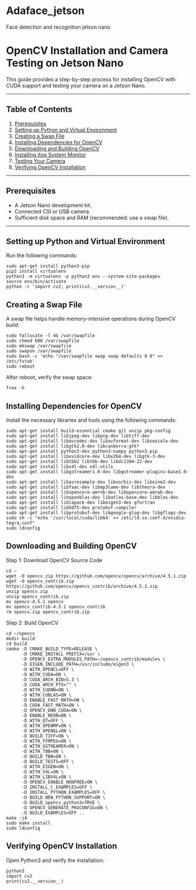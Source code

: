 # Adaface_jetson
Face detection and recognition jetson nano

# OpenCV Installation and Camera Testing on Jetson Nano

This guide provides a step-by-step process for installing OpenCV with CUDA support and testing your camera on a Jetson Nano.

---

## Table of Contents
1. [Prerequisites](#prerequisites)
2. [Setting up Python and Virtual Environment](#setting-up-python-and-virtual-environment)
3. [Creating a Swap File](#creating-a-swap-file)
4. [Installing Dependencies for OpenCV](#installing-dependencies-for-opencv)
5. [Downloading and Building OpenCV](#downloading-and-building-opencv)
6. [Installing jtop System Monitor](#installing-jtop-system-monitor)
7. [Testing Your Camera](#testing-your-camera)
8. [Verifying OpenCV Installation](#verifying-opencv-installation)

---

## Prerequisites

- A Jetson Nano development kit.
- Connected CSI or USB camera.
- Sufficient disk space and RAM (recommended: use a swap file).

---

## Setting up Python and Virtual Environment

Run the following commands:

```
sudo apt-get install python3-pip
pip3 install virtualenv
python3 -m virtualenv -p python3 env --system-site-packages
source env/bin/activate
python -c 'import cv2; print(cv2.__version__)'
```
## Creating a Swap File
A swap file helps handle memory-intensive operations during OpenCV build:
```
sudo fallocate -l 4G /var/swapfile
sudo chmod 600 /var/swapfile
sudo mkswap /var/swapfile
sudo swapon /var/swapfile
sudo bash -c 'echo "/var/swapfile swap swap defaults 0 0" >> /etc/fstab'
sudo reboot
```
After reboot, verify the swap space:
```
free -h
```
## Installing Dependencies for OpenCV
Install the necessary libraries and tools using the following commands:
```
sudo apt-get install build-essential cmake git unzip pkg-config
sudo apt-get install libjpeg-dev libpng-dev libtiff-dev
sudo apt-get install libavcodec-dev libavformat-dev libswscale-dev
sudo apt-get install libgtk2.0-dev libcanberra-gtk*
sudo apt-get install python3-dev python3-numpy python3-pip
sudo apt-get install libxvidcore-dev libx264-dev libgtk-3-dev
sudo apt-get install libtbb2 libtbb-dev libdc1394-22-dev
sudo apt-get install libv4l-dev v4l-utils
sudo apt-get install libgstreamer1.0-dev libgstreamer-plugins-base1.0-dev
sudo apt-get install libavresample-dev libvorbis-dev libxine2-dev
sudo apt-get install libfaac-dev libmp3lame-dev libtheora-dev
sudo apt-get install libopencore-amrnb-dev libopencore-amrwb-dev
sudo apt-get install libopenblas-dev libatlas-base-dev libblas-dev
sudo apt-get install liblapack-dev libeigen3-dev gfortran
sudo apt-get install libhdf5-dev protobuf-compiler
sudo apt-get install libprotobuf-dev libgoogle-glog-dev libgflags-dev
sudo sh -c "echo '/usr/local/cuda/lib64' >> /etc/ld.so.conf.d/nvidia-tegra.conf"
sudo ldconfig
```

## Downloading and Building OpenCV
Step 1: Download OpenCV Source Code
```
cd ~
wget -O opencv.zip https://github.com/opencv/opencv/archive/4.5.1.zip
wget -O opencv_contrib.zip https://github.com/opencv/opencv_contrib/archive/4.5.1.zip
unzip opencv.zip
unzip opencv_contrib.zip
mv opencv-4.5.1 opencv
mv opencv_contrib-4.5.1 opencv_contrib
rm opencv.zip opencv_contrib.zip
```
Step 2: Build OpenCV
```
cd ~/opencv
mkdir build
cd build
cmake -D CMAKE_BUILD_TYPE=RELEASE \
      -D CMAKE_INSTALL_PREFIX=/usr \
      -D OPENCV_EXTRA_MODULES_PATH=~/opencv_contrib/modules \
      -D EIGEN_INCLUDE_PATH=/usr/include/eigen3 \
      -D WITH_OPENCL=OFF \
      -D WITH_CUDA=ON \
      -D CUDA_ARCH_BIN=5.3 \
      -D CUDA_ARCH_PTX="" \
      -D WITH_CUDNN=ON \
      -D WITH_CUBLAS=ON \
      -D ENABLE_FAST_MATH=ON \
      -D CUDA_FAST_MATH=ON \
      -D OPENCV_DNN_CUDA=ON \
      -D ENABLE_NEON=ON \
      -D WITH_QT=OFF \
      -D WITH_OPENMP=ON \
      -D WITH_OPENGL=ON \
      -D BUILD_TIFF=ON \
      -D WITH_FFMPEG=ON \
      -D WITH_GSTREAMER=ON \
      -D WITH_TBB=ON \
      -D BUILD_TBB=ON \
      -D BUILD_TESTS=OFF \
      -D WITH_EIGEN=ON \
      -D WITH_V4L=ON \
      -D WITH_LIBV4L=ON \
      -D OPENCV_ENABLE_NONFREE=ON \
      -D INSTALL_C_EXAMPLES=OFF \
      -D INSTALL_PYTHON_EXAMPLES=OFF \
      -D BUILD_NEW_PYTHON_SUPPORT=ON \
      -D BUILD_opencv_python3=TRUE \
      -D OPENCV_GENERATE_PKGCONFIG=ON \
      -D BUILD_EXAMPLES=OFF ..
make -j4
sudo make install
sudo ldconfig
```
## Verifying OpenCV Installation
Open Python3 and verify the installation:
```
python3
import cv2
print(cv2.__version__)
```
